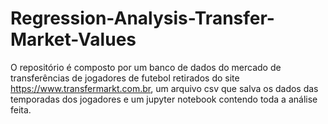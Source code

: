 # Regression-Analysis-Transfer-Market-Values

O repositório é composto por um banco de dados do mercado de transferências de jogadores de futebol retirados do site https://www.transfermarkt.com.br, um arquivo csv que salva os dados das temporadas dos jogadores e um jupyter notebook contendo toda a análise feita.
